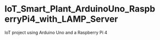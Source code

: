 # IoT_Smart_Plant_ArduinoUno_RaspberryPi4_with_LAMP_Server
IoT project using Arduino Uno and a Raspberry Pi 4
